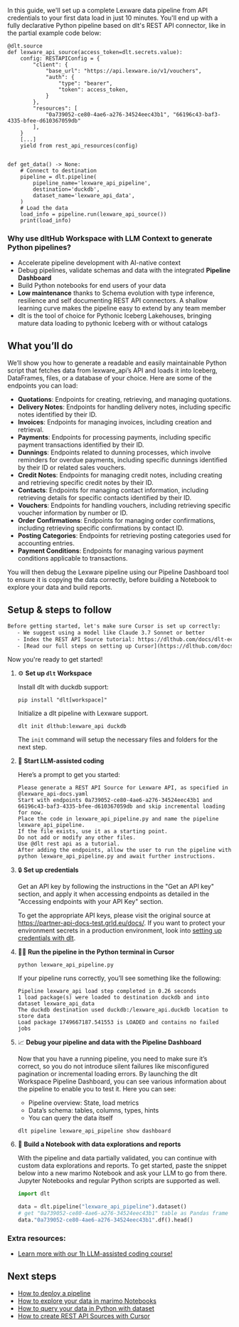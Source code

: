 In this guide, we'll set up a complete Lexware data pipeline from API credentials to your first data load in just 10 minutes. You'll end up with a fully declarative Python pipeline based on dlt's REST API connector, like in the partial example code below:

```python-outcome
@dlt.source
def lexware_api_source(access_token=dlt.secrets.value):
    config: RESTAPIConfig = {
        "client": {
            "base_url": "https://api.lexware.io/v1/vouchers",
            "auth": {
                "type": "bearer",
                "token": access_token,
            }
        },
        "resources": [
            "0a739052-ce80-4ae6-a276-34524eec43b1", "66196c43-baf3-4335-bfee-d610367059db"
        ],
    }
    [...]
    yield from rest_api_resources(config)


def get_data() -> None:
    # Connect to destination
    pipeline = dlt.pipeline(
        pipeline_name='lexware_api_pipeline',
        destination='duckdb',
        dataset_name='lexware_api_data', 
    )
    # Load the data
    load_info = pipeline.run(lexware_api_source())
    print(load_info) 
```

### Why use dltHub Workspace with LLM Context to generate Python pipelines?

- Accelerate pipeline development with AI-native context
- Debug pipelines, validate schemas and data with the integrated **Pipeline Dashboard**
- Build Python notebooks for end users of your data
- **Low maintenance** thanks to Schema evolution with type inference, resilience and self documenting REST API connectors. A shallow learning curve makes the pipeline easy to extend by any team member
- dlt is the tool of choice for Pythonic Iceberg Lakehouses, bringing mature data loading to pythonic Iceberg with or without catalogs

## What you’ll do

We’ll show you how to generate a readable and easily maintainable Python script that fetches data from lexware_api’s API and loads it into Iceberg, DataFrames, files, or a database of your choice. Here are some of the endpoints you can load:

- **Quotations**: Endpoints for creating, retrieving, and managing quotations.
- **Delivery Notes**: Endpoints for handling delivery notes, including specific notes identified by their ID.
- **Invoices**: Endpoints for managing invoices, including creation and retrieval.
- **Payments**: Endpoints for processing payments, including specific payment transactions identified by their ID.
- **Dunnings**: Endpoints related to dunning processes, which involve reminders for overdue payments, including specific dunnings identified by their ID or related sales vouchers.
- **Credit Notes**: Endpoints for managing credit notes, including creating and retrieving specific credit notes by their ID.
- **Contacts**: Endpoints for managing contact information, including retrieving details for specific contacts identified by their ID.
- **Vouchers**: Endpoints for handling vouchers, including retrieving specific voucher information by number or ID.
- **Order Confirmations**: Endpoints for managing order confirmations, including retrieving specific confirmations by contact ID.
- **Posting Categories**: Endpoints for retrieving posting categories used for accounting entries.
- **Payment Conditions**: Endpoints for managing various payment conditions applicable to transactions.

You will then debug the Lexware pipeline using our Pipeline Dashboard tool to ensure it is copying the data correctly, before building a Notebook to explore your data and build reports.

## Setup & steps to follow

```default
Before getting started, let's make sure Cursor is set up correctly:
   - We suggest using a model like Claude 3.7 Sonnet or better
   - Index the REST API Source tutorial: https://dlthub.com/docs/dlt-ecosystem/verified-sources/rest_api/ and add it to context as **@dlt rest api**
   - [Read our full steps on setting up Cursor](https://dlthub.com/docs/dlt-ecosystem/llm-tooling/cursor-restapi#23-configuring-cursor-with-documentation)
```

Now you're ready to get started!

1. ⚙️ **Set up `dlt` Workspace**
    
    Install dlt with duckdb support:
    ```shell
    pip install "dlt[workspace]"
    ```

    Initialize a dlt pipeline with Lexware support.
    ```shell
    dlt init dlthub:lexware_api duckdb
    ```

    The `init` command will setup the necessary files and folders for the next step.
    
2. 🤠 **Start LLM-assisted coding**
    
    Here’s a prompt to get you started:
    
    ```prompt
    Please generate a REST API Source for Lexware API, as specified in @lexware_api-docs.yaml 
    Start with endpoints 0a739052-ce80-4ae6-a276-34524eec43b1 and 66196c43-baf3-4335-bfee-d610367059db and skip incremental loading for now. 
    Place the code in lexware_api_pipeline.py and name the pipeline lexware_api_pipeline. 
    If the file exists, use it as a starting point. 
    Do not add or modify any other files. 
    Use @dlt rest api as a tutorial. 
    After adding the endpoints, allow the user to run the pipeline with python lexware_api_pipeline.py and await further instructions.
    ```

    
3. 🔒 **Set up credentials** 
    
    Get an API key by following the instructions in the "Get an API key" section, and apply it when accessing endpoints as detailed in the "Accessing endpoints with your API Key" section.
    
    To get the appropriate API keys, please visit the original source at https://partner-api-docs-test.grld.eu/docs/.
    If you want to protect your environment secrets in a production environment, look into [setting up credentials with dlt](https://dlthub.com/docs/walkthroughs/add_credentials).
    
4. 🏃‍♀️ **Run the pipeline in the Python terminal in Cursor**
    
    ```shell
    python lexware_api_pipeline.py
    ```
    
    If your pipeline runs correctly, you’ll see something like the following:
    
    ```shell
    Pipeline lexware_api load step completed in 0.26 seconds
    1 load package(s) were loaded to destination duckdb and into dataset lexware_api_data
    The duckdb destination used duckdb:/lexware_api.duckdb location to store data
    Load package 1749667187.541553 is LOADED and contains no failed jobs
    ```
    
5. 📈 **Debug your pipeline and data with the Pipeline Dashboard**

    Now that you have a running pipeline, you need to make sure it’s correct, so you do not introduce silent failures like misconfigured pagination or incremental loading errors. By launching the dlt Workspace Pipeline Dashboard, you can see various information about the pipeline to enable you to test it. Here you can see:
    - Pipeline overview: State, load metrics
    - Data’s schema: tables, columns, types, hints
    - You can query the data itself
    
    ```shell
    dlt pipeline lexware_api_pipeline show dashboard
    ```
    
6. 🐍 **Build a Notebook with data explorations and reports**

    With the pipeline and data partially validated, you can continue with custom data explorations and reports. To get started, paste the snippet below into a new marimo Notebook and ask your LLM to go from there. Jupyter Notebooks and regular Python scripts are supported as well.

    
    ```python
    import dlt

   data = dlt.pipeline("lexware_api_pipeline").dataset()
   # get "0a739052-ce80-4ae6-a276-34524eec43b1" table as Pandas frame
   data."0a739052-ce80-4ae6-a276-34524eec43b1".df().head()
    ```

### Extra resources:

- [Learn more with our 1h LLM-assisted coding course!](https://www.youtube.com/watch?v=GGid70rnJuM)

## Next steps

- [How to deploy a pipeline](https://dlthub.com/docs/walkthroughs/deploy-a-pipeline)
- [How to explore your data in marimo Notebooks](https://dlthub.com/docs/general-usage/dataset-access/marimo)
- [How to query your data in Python with dataset](https://dlthub.com/docs/general-usage/dataset-access/dataset)
- [How to create REST API Sources with Cursor](https://dlthub.com/docs/dlt-ecosystem/llm-tooling/cursor-restapi)
